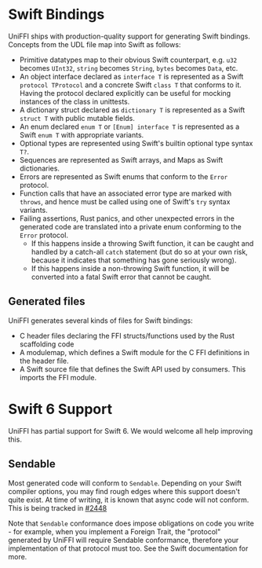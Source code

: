 # Swift Bindings

UniFFI ships with production-quality support for generating Swift bindings.
Concepts from the UDL file map into Swift as follows:

* Primitive datatypes map to their obvious Swift counterpart, e.g. `u32` becomes `UInt32`,
  `string` becomes `String`, `bytes` becomes `Data`, etc.
* An object interface declared as `interface T` is represented as a Swift `protocol TProtocol`
  and a concrete Swift `class T` that conforms to it. Having the protocol declared explicitly
  can be useful for mocking instances of the class in unittests.
* A dictionary struct declared as `dictionary T` is represented as a Swift `struct T`
  with public mutable fields.
* An enum declared `enum T` or `[Enum] interface T` is represented as a Swift
  `enum T` with appropriate variants.
* Optional types are represented using Swift's builtin optional type syntax `T?`.
* Sequences are represented as Swift arrays, and Maps as Swift dictionaries.
* Errors are represented as Swift enums that conform to the `Error` protocol.
* Function calls that have an associated error type are marked with `throws`,
  and hence must be called using one of Swift's `try` syntax variants.
* Failing assertions, Rust panics, and other unexpected errors in the generated code
  are translated into a private enum conforming to the `Error` protocol.
    * If this happens inside a throwing Swift function, it can be caught and handled
      by a catch-all `catch` statement (but do so at your own risk, because it indicates
      that something has gone seriously wrong).
    * If this happens inside a non-throwing Swift function, it will be converted
      into a fatal Swift error that cannot be caught.

## Generated files

UniFFI generates several kinds of files for Swift bindings:

* C header files declaring the FFI structs/functions used by the Rust scaffolding code
* A modulemap, which defines a Swift module for the C FFI definitions in the header file.
* A Swift source file that defines the Swift API used by consumers.  This imports the FFI module.

# Swift 6 Support

UniFFI has partial support for Swift 6. We would welcome all help improving this.

## Sendable

Most generated code will conform to `Sendable`. Depending on your Swift compiler options,
you may find rough edges where this support doesn't quite exist.
At time of writing, it is known that async code will not conform.
This is being tracked in [#2448](https://github.com/mozilla/uniffi-rs/issues/2448)

Note that `Sendable` conformance does impose obligations on code you write - for example, when
you implement a Foreign Trait, the "protocol" generated by UniFFI will require Sendable conformance,
therefore your implementation of that protocol must too.
See the Swift documentation for more.